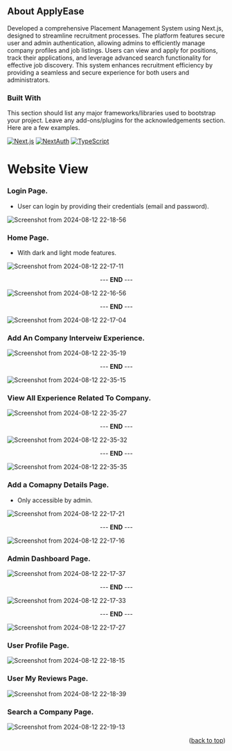 <!-- Improved compatibility of back to top link: See: https://github.com/othneildrew/Best-README-Template/pull/73 -->
<a id="readme-top"></a>


<!-- ABOUT THE PROJECT -->
## About ApplyEase

Developed a comprehensive Placement Management System using Next.js, designed to streamline recruitment processes. The platform features secure user and admin authentication, allowing admins to efficiently manage company profiles and job listings. Users can view and apply for positions, track their applications, and leverage advanced search functionality for effective job discovery. This system enhances recruitment efficiency by providing a seamless and secure experience for both users and administrators.


### Built With

This section should list any major frameworks/libraries used to bootstrap your project. Leave any add-ons/plugins for the acknowledgements section. Here are a few examples.

[![Next.js](https://img.shields.io/badge/Next.js-000000?style=for-the-badge&logo=nextdotjs&logoColor=white)](https://nextjs.org/)
[![NextAuth](https://img.shields.io/badge/NextAuth-000000?style=for-the-badge&logo=auth0&logoColor=white)](https://next-auth.js.org/)
[![TypeScript](https://img.shields.io/badge/TypeScript-007ACC?style=for-the-badge&logo=typescript&logoColor=white)](https://www.typescriptlang.org/)


# Website View

### Login Page.
* User can login by providing their credentials (email and password).

![Screenshot from 2024-08-12 22-18-56](https://github.com/user-attachments/assets/1a438975-7be0-4f88-98ae-74352ce1a948)


### Home Page.
* With dark and light mode features.

![Screenshot from 2024-08-12 22-17-11](https://github.com/user-attachments/assets/3fa04c77-947a-4028-8a10-b5ab70945b0a)

<p align="center">--- <strong>END</strong> ---</p>

![Screenshot from 2024-08-12 22-16-56](https://github.com/user-attachments/assets/77a3141a-7456-4616-8e54-e5082900d532)

<p align="center">--- <strong>END</strong> ---</p>

![Screenshot from 2024-08-12 22-17-04](https://github.com/user-attachments/assets/84dea9bb-d615-4132-b0b2-c394d90d6c27)

### Add An Company Interveiw Experience.

![Screenshot from 2024-08-12 22-35-19](https://github.com/user-attachments/assets/48ab5ee7-8cdb-4405-b61a-7ba4557a938f)

<p align="center">--- <strong>END</strong> ---</p>

![Screenshot from 2024-08-12 22-35-15](https://github.com/user-attachments/assets/5632d17b-65db-47e8-814d-bf5b012064ab)

### View All Experience Related To Company.

![Screenshot from 2024-08-12 22-35-27](https://github.com/user-attachments/assets/a4cde086-e1e1-4adb-8798-b32e260ce5cd)

<p align="center">--- <strong>END</strong> ---</p>

![Screenshot from 2024-08-12 22-35-32](https://github.com/user-attachments/assets/2fd6f9fe-49fe-404f-8b90-a0c37f39c290)

<p align="center">--- <strong>END</strong> ---</p>

![Screenshot from 2024-08-12 22-35-35](https://github.com/user-attachments/assets/a9894d57-1f73-4cd5-9362-833d73765720)


### Add a Comapny Details Page.
* Only accessible by admin.
  
![Screenshot from 2024-08-12 22-17-21](https://github.com/user-attachments/assets/401a3d0b-4166-4a60-9d52-58c9217613fe)

<p align="center">--- <strong>END</strong> ---</p>

![Screenshot from 2024-08-12 22-17-16](https://github.com/user-attachments/assets/66cafe40-0455-45b7-a74d-4d37d2be9c1f)


### Admin Dashboard Page.

![Screenshot from 2024-08-12 22-17-37](https://github.com/user-attachments/assets/fc3912f5-dda8-41fd-98e9-b6726a42a838)

<p align="center">--- <strong>END</strong> ---</p>

![Screenshot from 2024-08-12 22-17-33](https://github.com/user-attachments/assets/752108ba-3afb-4d22-b8b4-61cd0c57f32e)

<p align="center">--- <strong>END</strong> ---</p>

![Screenshot from 2024-08-12 22-17-27](https://github.com/user-attachments/assets/1ef41b92-787c-4565-a368-c62ca8a3128b)


### User Profile Page.

![Screenshot from 2024-08-12 22-18-15](https://github.com/user-attachments/assets/d6a89b6f-9ba2-4432-acf4-62a90aa90507)


### User My Reviews Page.

![Screenshot from 2024-08-12 22-18-39](https://github.com/user-attachments/assets/5c6eb03d-5f1b-4dda-9013-7d0b0754ecc8)

### Search a Company Page.

![Screenshot from 2024-08-12 22-19-13](https://github.com/user-attachments/assets/9c3e51ac-3546-4a46-af4f-ddc2ad1012c0)


<p align="right">(<a href="#readme-top">back to top</a>)</p>


<!-- Badges -->
[React.js]: https://img.shields.io/badge/React-20232A?style=for-the-badge&logo=react&logoColor=61DAFB
[TypeScript]: https://img.shields.io/badge/TypeScript-007ACC?style=for-the-badge&logo=typescript&logoColor=white
[Node.js]: https://img.shields.io/badge/Node.js-43853D?style=for-the-badge&logo=node.js&logoColor=white
[Express.js]: https://img.shields.io/badge/Express.js-404D59?style=for-the-badge&logo=express&logoColor=white
[MongoDB]: https://img.shields.io/badge/MongoDB-4EA94B?style=for-the-badge&logo=mongodb&logoColor=white
[Recoil.js]: https://img.shields.io/badge/Recoil-3578E5?style=for-the-badge&logo=recoil&logoColor=white
[Prisma]: https://img.shields.io/badge/Prisma-2D3748?style=for-the-badge&logo=prisma&logoColor=white
[Zod]: https://img.shields.io/badge/Zod-233160?style=for-the-badge&logo=zod&logoColor=white
[SanityCMS]: https://img.shields.io/badge/Sanity_CMS-F03E2F?style=for-the-badge&logo=sanity&logoColor=white
[Stripe]: https://img.shields.io/badge/Stripe-008CDD?style=for-the-badge&logo=stripe&logoColor=white

<!-- Links -->
[React-url]: https://reactjs.org/
[TypeScript-url]: https://www.typescriptlang.org/
[Node-url]: https://nodejs.org/
[Express-url]: https://expressjs.com/
[MongoDB-url]: https://www.mongodb.com/
[Recoil-url]: https://recoiljs.org/
[Prisma-url]: https://www.prisma.io/
[Zod-url]: https://zod.dev/
[SanityCMS-url]: https://www.sanity.io/
[Stripe-url]: https://stripe.com/

